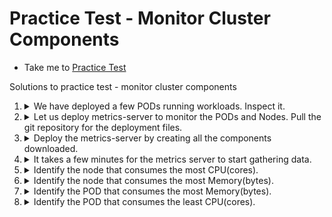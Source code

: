 # Practice Test - Monitor Cluster Components

- Take me to [Practice Test](https://kodekloud.com/topic/practice-test-monitor-cluster-components/)
  
Solutions to practice test - monitor cluster components

1. <details>
    <summary>We have deployed a few PODs running workloads. Inspect it.</summary>

    ```
    kubectl get pods
    ```

    </details>
  
1. <details>
    <summary>Let us deploy metrics-server to monitor the PODs and Nodes. Pull the git repository for the deployment files.</summary>

    ```
    git clone https://github.com/kodekloudhub/kubernetes-metrics-server.git
    ```

    </details>
  
1. <details>
    <summary>Deploy the metrics-server by creating all the components downloaded.</summary>

    Run the 'kubectl create -f .' command from within the downloaded repository.
  
    ```
    cd kubernetes-metrics-server
    kubectl create -f .
    ```

    </details>

1. <details>
    <summary>It takes a few minutes for the metrics server to start gathering data.</summary>

    Run the `kubectl top node` command and wait for a valid output.

    ```
    kubectl top node
    ```

    </details>
  
1. <details>
    <summary>Identify the node that consumes the most CPU(cores).</summary>

     Run the `kubectl top node` command

      ```
      kubectl top node
      ```

      Examine the `CPU(cores)` column of the output to get the answer.

      </details>
  
1. <details>
    <summary>Identify the node that consumes the most Memory(bytes).</summary>
    Run the `kubectl top node` command
  
    ```
    kubectl top node
    ```

    Examine the `MEMORY(bytes)` column of the output to get the answer.

    </details>
  
1. <details>
    <summary>Identify the POD that consumes the most Memory(bytes).</summary>

    Run the `kubectl top pod` command
  
    ```
    kubectl top pod
    ```

    Examine the `MEMORY(bytes)` column of the output to get the answer.

    </details>
  
1. <details>

    <summary>Identify the POD that consumes the least CPU(cores).</summary>

    Run the `kubectl top pod` command
  
    ```
    kubectl top pod
    ```

    Examine the `CPU(cores)` column of the output to get the answer.

  </details>
  